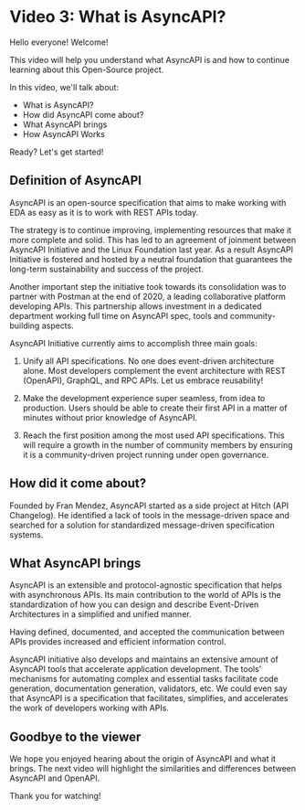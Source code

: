 # Video 3: What is AsyncAPI? 
 
Hello everyone! Welcome!
		
This video will help you understand what AsyncAPI is and how to continue learning about this Open-Source project. 

In this video, we'll talk about:
 - What is AsyncAPI?
 - How did AsyncAPI come about?
 - What AsyncAPI brings 
 - How AsyncAPI Works
 
 Ready? Let's get started!

## Definition of AsyncAPI

AsyncAPI is an open-source specification that aims to make working with EDA as easy as it is to work with REST APIs today.

The strategy is to continue improving, implementing resources that make it more complete and solid. This has led to an agreement of joinment between AsyncAPI Initiative and the Linux Foundation last year. As a result AsyncAPI Initiative is fostered and hosted by a neutral foundation that guarantees the long-term sustainability and success of the project. 

Another important step the initiative took towards its consolidation was to partner with Postman at the end of 2020, a leading collaborative platform developing APIs. This partnership allows investment in a dedicated department working full time on AsyncAPI spec, tools and community-building aspects.

AsyncAPI Initiative currently aims to accomplish three main goals:

1. Unify all API specifications. No one does event-driven architecture alone. Most developers complement the event architecture with REST (OpenAPI), GraphQL, and RPC APIs. Let us embrace reusability!

2. Make the development experience super seamless, from idea to production. Users should be able to create their first API in a matter of minutes without prior knowledge of AsyncAPI.

3. Reach the first position among the most used API specifications. This will require a growth in the number of community members by ensuring it is a community-driven project running under open governance.

 ## How did it come about?
Founded by Fran Mendez, AsyncAPI started as a side project at Hitch (API Changelog). He identified a lack of tools in the message-driven space and searched for a solution for standardized message-driven specification systems. 

 ## What AsyncAPI brings
AsyncAPI is an extensible and protocol-agnostic specification that helps with asynchronous APIs. Its main contribution to the world of APIs is the standardization of how you can design and describe Event-Driven Architectures in a simplified and unified manner.

Having defined, documented, and accepted the communication between APIs provides increased and efficient information control.

AsyncAPI initiative also develops and maintains an extensive amount of AsyncAPI tools that accelerate application development. The tools' mechanisms for automating complex and essential tasks facilitate code generation, documentation generation, validators, etc. We could even say that AsyncAPI is a specification that facilitates, simplifies, and accelerates the work of developers working with APIs. 

## Goodbye to the viewer
We hope you enjoyed hearing about the origin of AsyncAPI and what it brings. The next video will highlight the similarities and differences between AsyncAPI and OpenAPI.

Thank you for watching!
